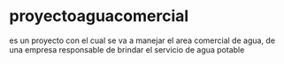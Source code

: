 # proyectoaguacomercial
es un proyecto con el cual se va a manejar el area comercial de agua, de una empresa responsable de brindar el servicio de agua potable
